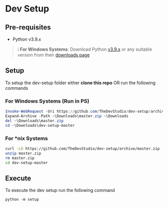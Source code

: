 # Dev Setup

## Pre-requisites

* Python v3.9.x

> :information_source: **For Windows Systems**: Download Python [v3.9.x](https://www.python.org/downloads/release/python-3913/) or any suitable version from their [downloads page](https://www.python.org/downloads/)

## Setup
To setup the dev-setup folder either **clone this repo** OR run the following commands
### For Windows Systems (Run in PS)
```powershell
Invoke-WebRequest -Uri https://github.com/TheDevStudio/dev-setup/archive/master.zip -UseBasicParsing -OutFile ~\Downloads\master.zip
Expand-Archive -Path ~\Downloads\master.zip ~\Downloads
del ~\Downloads\master.zip
cd ~\Downloads\dev-setup-master 
```
### For *nix Systems
```bash
curl -LO https://github.com/TheDevStudio/dev-setup/archive/master.zip
unzip master.zip
rm master.zip
cd dev-setup-master
```

## Execute
To execute the dev setup run the following command
```
python -m setup
```



